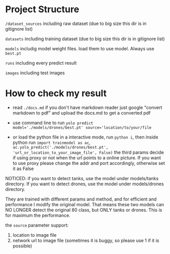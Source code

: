 # Project Structure 

`/dataset_sources` including raw dataset (due to big size this dir is in gitignore list)

`datasets` including training dataset (due to big size this dir is in gitignore list)

`models` includig model weight files. load them to use model. Always use `best.pt`

`runs` including every predict result

`images` including test images

# How to check my result
- read `./docs.md`
if you don't have markdown reader just google "convert markdown to pdf" and upload the docs.md to get a converted pdf

- use command line to run `yolo predict model='./models/drones/best.pt' source='location/to/your/file`
- or load the python file in a interactive mode, run `python i`, then inside python run `import trainmodel as ac`, `ac.yolo_predict('./models/drones/best.pt', 'url_or_location_to_your_image_file', False)`
the third params decide if using proxy or not when the url points to a online picture. If you want to use proxy please change the addr and port accordingly, otherwise set it as False

NOTICED: if you want to detect tanks, use the model under models/tanks directory. If you want to detect drones, use the model under models/drones directory.

They are trained with different params and method, and for efficient and performance I modify the original model. That means these two models can NO LONGER detect the original 80 class, but ONLY tanks or drones. This is for maximum the performance.

the `source` parameter support: 
1. location to image file
2. network url to image file (sometimes it is buggy, so please use 1 if it is possible)
